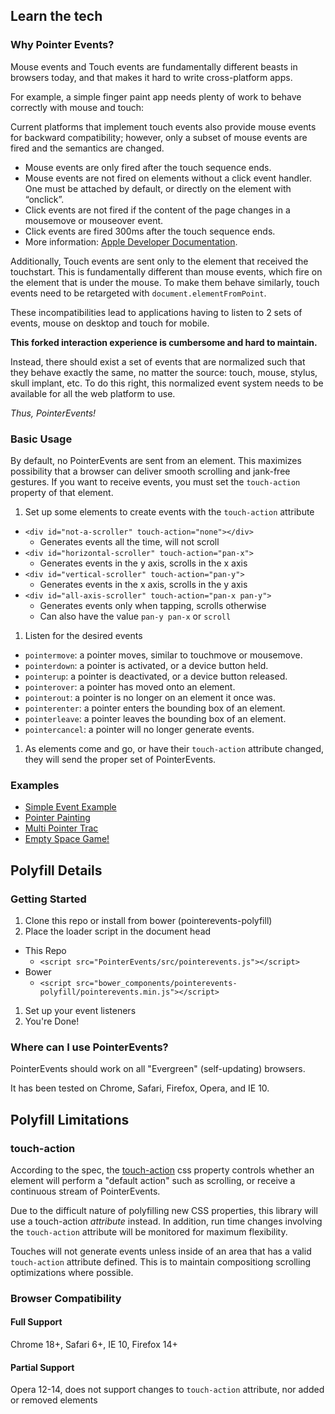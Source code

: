 ## Learn the tech

### Why Pointer Events?

Mouse events and Touch events are fundamentally different beasts in browsers
today, and that makes it hard to write cross-platform apps.

For example, a simple finger paint app needs plenty of work to behave correctly
with mouse and touch:

Current platforms that implement touch events also provide mouse events for
backward compatibility; however, only a subset of mouse events are fired and the
semantics are changed.

- Mouse events are only fired after the touch sequence ends.
- Mouse events are not fired on elements without a click event handler. One must
  be attached by default, or directly on the element with “onclick”.
- Click events are not fired if the content of the page changes in a mousemove
  or mouseover event.
- Click events are fired 300ms after the touch sequence ends.
- More information: [Apple Developer Documentation](http://developer.apple.com/library/safari/#documentation/appleapplications/reference/safariwebcontent/HandlingEvents/HandlingEvents.html).

Additionally, Touch events are sent only to the element that received the
touchstart. This is fundamentally different than mouse events, which fire on the
element that is under the mouse. To make them behave similarly, touch events
need to be retargeted with `document.elementFromPoint`.

These incompatibilities lead to applications having to listen to 2 sets of events, mouse on
desktop and touch for mobile.

**This forked interaction experience is cumbersome and hard to maintain.**

Instead, there should exist a set of events that are normalized such that they
behave exactly the same, no matter the source: touch, mouse, stylus, skull
implant, etc. To do this right, this normalized event system needs to be
available for all the web platform to use.

*Thus, PointerEvents!*

### Basic Usage

By default, no PointerEvents are sent from an element. This maximizes possibility that a browser can deliver smooth scrolling and jank-free gestures. If you want to receive events, you must set the `touch-action` property of that element.

1. Set up some elements to create events with the `touch-action` attribute
  - `<div id="not-a-scroller" touch-action="none"></div>`
      - Generates events all the time, will not scroll
  - `<div id="horizontal-scroller" touch-action="pan-x">`
      - Generates events in the y axis, scrolls in the x axis
  - `<div id="vertical-scroller" touch-action="pan-y">`
      - Generates events in the x axis, scrolls in the y axis
  - `<div id="all-axis-scroller" touch-action="pan-x pan-y">`
      - Generates events only when tapping, scrolls otherwise
      - Can also have the value `pan-y pan-x` or `scroll`

1. Listen for the desired events
  - `pointermove`: a pointer moves, similar to touchmove or mousemove.
  - `pointerdown`: a pointer is activated, or a device button held.
  - `pointerup`: a pointer is deactivated, or a device button released.
  - `pointerover`: a pointer has moved onto an element.
  - `pointerout`: a pointer is no longer on an element it once was.
  - `pointerenter`: a pointer enters the bounding box of an element.
  - `pointerleave`: a pointer leaves the bounding box of an element.
  - `pointercancel`: a pointer will no longer generate events.

1. As elements come and go, or have their `touch-action` attribute changed, they will send the proper set of PointerEvents.

### Examples

- [Simple Event Example](http://jquery.github.io/PointerEvents/samples/simple/index.html)
- [Pointer Painting](http://jquery.github.io/PointerEvents/samples/paint/index.html)
- [Multi Pointer Trac](http://jquery.github.io/PointerEvents/samples/tracker/index.html)
- [Empty Space Game!](http://jquery.github.io/PointerEvents/samples/spaceship/index.html)

## Polyfill Details

### Getting Started

1. Clone this repo or install from bower (pointerevents-polyfill)
1. Place the loader script in the document head
  - This Repo
    - `<script src="PointerEvents/src/pointerevents.js"></script>`
  - Bower
    - `<script src="bower_components/pointerevents-polyfill/pointerevents.min.js"></script>`
1. Set up your event listeners
1. You're Done!

### Where can I use PointerEvents?

PointerEvents should work on all "Evergreen" (self-updating) browsers.

It has been tested on Chrome, Safari, Firefox, Opera, and IE 10.

## Polyfill Limitations

### touch-action

According to the spec, the
[touch-action](https://dvcs.w3.org/hg/pointerevents/raw-file/tip/pointerEvents.html#the-touch-action-css-property)
css property controls whether an element will perform a "default action" such as scrolling, or receive a continuous stream of PointerEvents.

Due to the difficult nature of polyfilling new CSS properties, this library will
use a touch-action *attribute* instead. In addition, run time changes involving
the `touch-action` attribute will be monitored for maximum flexibility.

Touches will not generate events unless inside of an area that has a valid `touch-action` attribute defined.
This is to maintain compositiong scrolling optimizations where possible.

### Browser Compatibility

#### Full Support

Chrome 18+, Safari 6+, IE 10, Firefox 14+

#### Partial Support

Opera 12-14, does not support changes to `touch-action` attribute, nor added or removed elements
